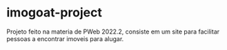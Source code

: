 # imogoat-project
Projeto feito na materia de PWeb 2022.2, consiste em um site para facilitar pessoas a encontrar imoveis para alugar. 

